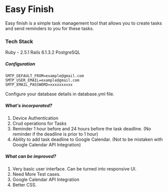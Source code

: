 # Easy Finish

Easy finish is a simple task management tool that allows you to create tasks and send reminders to you for these tasks.

### Tech Stack

Ruby - 2.5.1
Rails 6.1.3.2
PostgreSQL

##### Configuration
  ```
  SMTP_DEFAULT_FROM=example@gmail.com
  SMTP_USER_EMAIL=example@gmail.com
  SMTP_EMAIL_PASSWORD=xxxxxxxxxx
```

Configure your database details in database.yml file.

##### What's incorporated?

1. Device Authentication
2. Crud operations for Tasks
3. Reminder 1 hour before and 24 hours before the task deadline. (No reminder if the deadline is prior to 1 hour)
4. Ability to add task deadline to Google Calendar. (Not to be mistaken with Google Calendar API Integration)

##### What can be improved?
1. Very basic user interface. Can be turned into responsive UI.
2. Need More Test cases.
3. Google Calendar API Integration
4. Better CSS.
